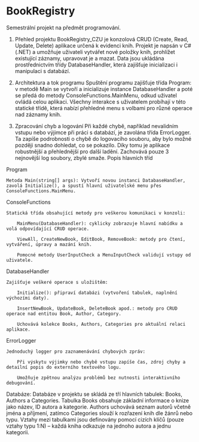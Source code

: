 # BookRegistry

Semestrální projekt na předmět programování.
1. Přehled projektu
BookRegistry_CZU je konzolová CRUD (Create, Read, Update, Delete) aplikace určená k evidenci knih. Projekt je napsán v C# (.NET) a umožňuje uživateli vytvářet nové položky knih, prohlížet existující záznamy, upravovat je a mazat. Data jsou ukládána prostřednictvím třídy DatabaseHandler, která zajišťuje inicializaci i manipulaci s databází.

2. Architektura a tok programu
Spuštění programu zajišťuje třída Program: v metodě Main se vytvoří a inicializuje instance DatabaseHandler a poté se předá do metody ConsoleFunctions.MainMenu, odkud uživatel ovládá celou aplikaci. Všechny interakce s uživatelem probíhají v této statické třídě, která nabízí přehledné menu s volbami pro různé operace nad záznamy knih.

3. Zpracování chyb a logování
Při každé chybě, například nevalidním vstupu nebo výjimce při práci s databází, je zavolána třída ErrorLogger. Ta zapíše podrobnosti o chybě do logovacího souboru, aby bylo možné později snadno dohledat, co se pokazilo. Díky tomu je aplikace robustnější a přehlednější pro další ladění. Zachovává pouze 3 nejnovější log soubory, zbylé smaže.
Popis hlavních tříd

Program

    Metoda Main(string[] args): Vytvoří novou instanci DatabaseHandler, zavolá Initialize(), a spustí hlavní uživatelské menu přes ConsoleFunctions.MainMenu.

ConsoleFunctions

    Statická třída obsahující metody pro veškerou komunikaci v konzoli:

        MainMenu(DatabaseHandler): cyklicky zobrazuje hlavní nabídku a volá odpovídající CRUD operace.

        ViewAll, CreateNewBook, EditBook, RemoveBook: metody pro čtení, vytváření, úpravy a mazání knih.

        Pomocné metody UserInputCheck a MenuInputCheck validují vstupy od uživatele.

DatabaseHandler

    Zajišťuje veškeré operace s uložištěm:

        Initialize(): připraví databázi (vytvoření tabulek, naplnění výchozími daty).

        InsertNewBook, UpdateBook, DeleteBook apod.: metody pro CRUD operace nad entitou Book, Author, Category.

        Uchovává kolekce Books, Authors, Categories pro aktuální relaci aplikace.

ErrorLogger

    Jednoduchý logger pro zaznamenávání chybových zpráv:

        Při výskytu výjimky nebo chybě vstupu zapíše čas, zdroj chyby a detailní popis do externího textového logu.

        Umožňuje zpětnou analýzu problémů bez nutnosti interaktivního debugování.

Databáze:
Databáze v projektu se skládá ze tří hlavních tabulek: Books, Authors a Categories. Tabulka Books obsahuje základní informace o knize jako název, ID autora a kategorie. Authors uchovává seznam autorů včetně jména a příjmení, zatímco Categories slouží k rozřazení knih dle žánrů nebo typu. Vztahy mezi tabulkami jsou definovány pomocí cizích klíčů (pouze vztahy typu 1:N) – každá kniha odkazuje na jednoho autora a jednu kategorii.

